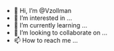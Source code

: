 - 👋 Hi, I’m @Vzollman
- 👀 I’m interested in ...
- 🌱 I’m currently learning ...
- 💞️ I’m looking to collaborate on ...
- 📫 How to reach me ...

<!---
Vzollman/Vzollman is a ✨ special ✨ repository because its `README.md` (this file) appears on your GitHub profile.
You can click the Preview link to take a look at your changes.
--->
